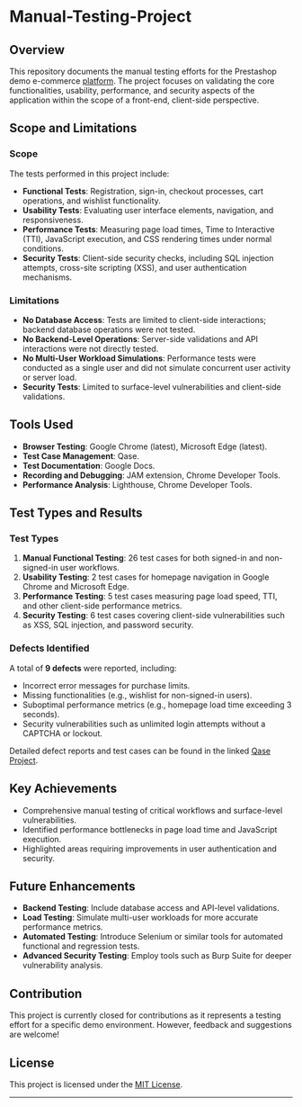 # Manual-Testing-Project

## Overview

This repository documents the manual testing efforts for the Prestashop demo e-commerce [platform](https://demo.prestashop.com/#/en/front). The project focuses on validating the core functionalities, usability, performance, and security aspects of the application within the scope of a front-end, client-side perspective. 

## Scope and Limitations

### Scope
The tests performed in this project include:
- **Functional Tests**: Registration, sign-in, checkout processes, cart operations, and wishlist functionality.
- **Usability Tests**: Evaluating user interface elements, navigation, and responsiveness.
- **Performance Tests**: Measuring page load times, Time to Interactive (TTI), JavaScript execution, and CSS rendering times under normal conditions.
- **Security Tests**: Client-side security checks, including SQL injection attempts, cross-site scripting (XSS), and user authentication mechanisms.

### Limitations
- **No Database Access**: Tests are limited to client-side interactions; backend database operations were not tested.
- **No Backend-Level Operations**: Server-side validations and API interactions were not directly tested.
- **No Multi-User Workload Simulations**: Performance tests were conducted as a single user and did not simulate concurrent user activity or server load.
- **Security Tests**: Limited to surface-level vulnerabilities and client-side validations.

## Tools Used
- **Browser Testing**: Google Chrome (latest), Microsoft Edge (latest).
- **Test Case Management**: Qase.
- **Test Documentation**: Google Docs.
- **Recording and Debugging**: JAM extension, Chrome Developer Tools.
- **Performance Analysis**: Lighthouse, Chrome Developer Tools.

## Test Types and Results
### Test Types
1. **Manual Functional Testing**: 26 test cases for both signed-in and non-signed-in user workflows.
2. **Usability Testing**: 2 test cases for homepage navigation in Google Chrome and Microsoft Edge.
3. **Performance Testing**: 5 test cases measuring page load speed, TTI, and other client-side performance metrics.
4. **Security Testing**: 6 test cases covering client-side vulnerabilities such as XSS, SQL injection, and password security.

### Defects Identified
A total of **9 defects** were reported, including:
- Incorrect error messages for purchase limits.
- Missing functionalities (e.g., wishlist for non-signed-in users).
- Suboptimal performance metrics (e.g., homepage load time exceeding 3 seconds).
- Security vulnerabilities such as unlimited login attempts without a CAPTCHA or lockout.

Detailed defect reports and test cases can be found in the linked [Qase Project](#).

## Key Achievements
- Comprehensive manual testing of critical workflows and surface-level vulnerabilities.
- Identified performance bottlenecks in page load time and JavaScript execution.
- Highlighted areas requiring improvements in user authentication and security.

## Future Enhancements
- **Backend Testing**: Include database access and API-level validations.
- **Load Testing**: Simulate multi-user workloads for more accurate performance metrics.
- **Automated Testing**: Introduce Selenium or similar tools for automated functional and regression tests.
- **Advanced Security Testing**: Employ tools such as Burp Suite for deeper vulnerability analysis.

## Contribution
This project is currently closed for contributions as it represents a testing effort for a specific demo environment. However, feedback and suggestions are welcome!

## License
This project is licensed under the [MIT License](LICENSE).

---
